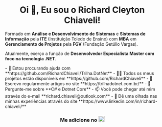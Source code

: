 <h1 align="center">Oi 👋, Eu sou o Richard Cleyton Chiaveli!</h1>

<p>
	Formado em <b>Análise e Desenvolvimento de Sistemas</b> e <b>Sistemas de Informação</b> pela <b>ITE</b> 
	(Instituição Toledo de Ensino) com <b>MBA</b> em <b>Gerenciamento de Projetos</b> pela <b>FGV</b> 
	(Fundação Getúlio Vargas).
</p>

<p>
	Atualmente, exerço a função de <b>Desenvolvedor Especialista Master com foco na tecnologia .NET</b>. 
</p> 
	- 🤝 Estou procurando ajuda com **https://github.com/RichardChiaveli/Trilha.DotNet** 
	- 👨‍💻 Todos os meus projetos estão disponíveis em **https://github.com/RichardChiaveli** 
	- 📝 Escrevo regularmente artigos no site **https://trilhadotnet.com.br/** 
	- 💬 Pergunte-me sobre **C# e Dotnet Core** 
	- 📫 Você pode chegar até mim através do e-mail **richard.chiaveli@outlook.com** 
	- 📄 Dê uma olhada nas minhas experiências através do site **https://www.linkedin.com/in/richard-chiaveli/**
	
<h3 align="center">
    <p> Me adicione no 
		<a href="https://www.linkedin.com/in/richard-chiaveli" target="blank">    
			<img align="center" style="padding-bottom: 10px" src="https://raw.githubusercontent.com/rahuldkjain/github-profile-readme-generator/master/src/images/icons/Social/linked-in-alt.svg" alt="richardchiaveli" height="20" width="20" />
		</a>
	</p>
</h3>
